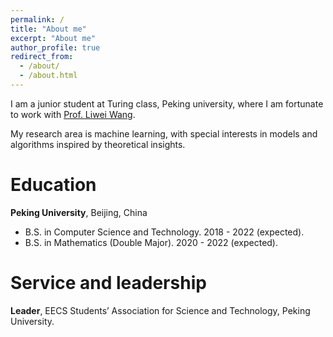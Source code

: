 ```yaml
---
permalink: /
title: "About me"
excerpt: "About me"
author_profile: true
redirect_from: 
  - /about/
  - /about.html
---
```



I am a junior student at Turing class, Peking university, where I am fortunate to work with [Prof. Liwei Wang](http://www.liweiwang-pku.com/). 

My research area is machine learning, with special interests in models and algorithms inspired by theoretical insights.

Education
=====

**Peking University**, Beijing, China

* B.S. in Computer Science and Technology. 2018 - 2022 (expected).
* B.S. in Mathematics (Double Major). 2020 - 2022 (expected).

Service and leadership
=====  

**Leader**, EECS Students’ Association for Science and Technology, Peking University.